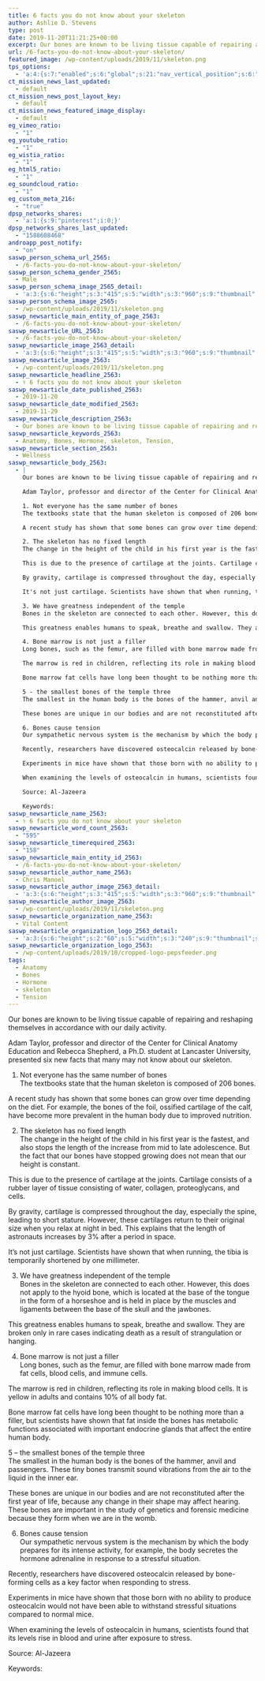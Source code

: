 ```yaml
---
title: 6 facts you do not know about your skeleton
author: Ashlie D. Stevens
type: post
date: 2019-11-20T11:21:25+00:00
excerpt: Our bones are known to be living tissue capable of repairing and reshaping themselves in accordance with our daily activity.
url: /6-facts-you-do-not-know-about-your-skeleton/
featured_image: /wp-content/uploads/2019/11/skeleton.png
tps_options:
  - 'a:4:{s:7:"enabled";s:6:"global";s:21:"nav_vertical_position";s:6:"global";s:23:"nav_hide_on_first_slide";b:0;s:23:"slide_loading_mechanism";s:6:"global";}'
ct_mission_news_last_updated:
  - default
ct_mission_news_post_layout_key:
  - default
ct_mission_news_featured_image_display:
  - default
eg_vimeo_ratio:
  - "1"
eg_youtube_ratio:
  - "1"
eg_wistia_ratio:
  - "1"
eg_html5_ratio:
  - "1"
eg_soundcloud_ratio:
  - "1"
eg_custom_meta_216:
  - "true"
dpsp_networks_shares:
  - 'a:1:{s:9:"pinterest";i:0;}'
dpsp_networks_shares_last_updated:
  - "1588608468"
androapp_post_notify:
  - "on"
saswp_person_schema_url_2565:
  - /6-facts-you-do-not-know-about-your-skeleton/
saswp_person_schema_gender_2565:
  - Male
saswp_person_schema_image_2565_detail:
  - 'a:3:{s:6:"height";s:3:"415";s:5:"width";s:3:"960";s:9:"thumbnail";s:67:"/wp-content/uploads/2019/11/skeleton.png";}'
saswp_person_schema_image_2565:
  - /wp-content/uploads/2019/11/skeleton.png
saswp_newsarticle_main_entity_of_page_2563:
  - /6-facts-you-do-not-know-about-your-skeleton/
saswp_newsarticle_URL_2563:
  - /6-facts-you-do-not-know-about-your-skeleton/
saswp_newsarticle_image_2563_detail:
  - 'a:3:{s:6:"height";s:3:"415";s:5:"width";s:3:"960";s:9:"thumbnail";s:67:"/wp-content/uploads/2019/11/skeleton.png";}'
saswp_newsarticle_image_2563:
  - /wp-content/uploads/2019/11/skeleton.png
saswp_newsarticle_headline_2563:
  - ⚕️ 6 facts you do not know about your skeleton
saswp_newsarticle_date_published_2563:
  - 2019-11-20
saswp_newsarticle_date_modified_2563:
  - 2019-11-29
saswp_newsarticle_description_2563:
  - Our bones are known to be living tissue capable of repairing and reshaping themselves in accordance with our daily activity.
saswp_newsarticle_keywords_2563:
  - Anatomy, Bones, Hormone, skeleton, Tension,
saswp_newsarticle_section_2563:
  - Wellness
saswp_newsarticle_body_2563:
  - |
    Our bones are known to be living tissue capable of repairing and reshaping themselves in accordance with our daily activity.

    Adam Taylor, professor and director of the Center for Clinical Anatomy Education and Rebecca Shepherd, a Ph.D. student at Lancaster University, presented six new facts that many may not know about our skeleton.

    1. Not everyone has the same number of bones
    The textbooks state that the human skeleton is composed of 206 bones.

    A recent study has shown that some bones can grow over time depending on the diet. For example, the bones of the foil, ossified cartilage of the calf, have become more prevalent in the human body due to improved nutrition.

    2. The skeleton has no fixed length
    The change in the height of the child in his first year is the fastest, and also stops the length of the increase from mid to late adolescence. But the fact that our bones have stopped growing does not mean that our height is constant.

    This is due to the presence of cartilage at the joints. Cartilage consists of a rubber layer of tissue consisting of water, collagen, proteoglycans, and cells.

    By gravity, cartilage is compressed throughout the day, especially the spine, leading to short stature. However, these cartilages return to their original size when you relax at night in bed. This explains that the length of astronauts increases by 3% after a period in space.

    It's not just cartilage. Scientists have shown that when running, the tibia is temporarily shortened by one millimeter.

    3. We have greatness independent of the temple
    Bones in the skeleton are connected to each other. However, this does not apply to the hyoid bone, which is located at the base of the tongue in the form of a horseshoe and is held in place by the muscles and ligaments between the base of the skull and the jawbones.

    This greatness enables humans to speak, breathe and swallow. They are broken only in rare cases indicating death as a result of strangulation or hanging.

    4. Bone marrow is not just a filler
    Long bones, such as the femur, are filled with bone marrow made from fat cells, blood cells, and immune cells.

    The marrow is red in children, reflecting its role in making blood cells. It is yellow in adults and contains 10% of all body fat.

    Bone marrow fat cells have long been thought to be nothing more than a filler, but scientists have shown that fat inside the bones has metabolic functions associated with important endocrine glands that affect the entire human body.

    5 - the smallest bones of the temple three
    The smallest in the human body is the bones of the hammer, anvil and passengers. These tiny bones transmit sound vibrations from the air to the liquid in the inner ear.

    These bones are unique in our bodies and are not reconstituted after the first year of life, because any change in their shape may affect hearing. These bones are important in the study of genetics and forensic medicine because they form when we are in the womb.

    6. Bones cause tension
    Our sympathetic nervous system is the mechanism by which the body prepares for its intense activity, for example, the body secretes the hormone adrenaline in response to a stressful situation.

    Recently, researchers have discovered osteocalcin released by bone-forming cells as a key factor when responding to stress.

    Experiments in mice have shown that those born with no ability to produce osteocalcin would not have been able to withstand stressful situations compared to normal mice.

    When examining the levels of osteocalcin in humans, scientists found that its levels rise in blood and urine after exposure to stress.

    Source: Al-Jazeera

    Keywords:
saswp_newsarticle_name_2563:
  - ⚕️ 6 facts you do not know about your skeleton
saswp_newsarticle_word_count_2563:
  - "595"
saswp_newsarticle_timerequired_2563:
  - "158"
saswp_newsarticle_main_entity_id_2563:
  - /6-facts-you-do-not-know-about-your-skeleton/
saswp_newsarticle_author_name_2563:
  - Chris Manoel
saswp_newsarticle_author_image_2563_detail:
  - 'a:3:{s:6:"height";s:3:"415";s:5:"width";s:3:"960";s:9:"thumbnail";s:67:"/wp-content/uploads/2019/11/skeleton.png";}'
saswp_newsarticle_author_image_2563:
  - /wp-content/uploads/2019/11/skeleton.png
saswp_newsarticle_organization_name_2563:
  - Vital Content
saswp_newsarticle_organization_logo_2563_detail:
  - 'a:3:{s:6:"height";s:2:"60";s:5:"width";s:3:"240";s:9:"thumbnail";s:82:"/wp-content/uploads/2019/10/cropped-logo-pepsfeeder.png";}'
saswp_newsarticle_organization_logo_2563:
  - /wp-content/uploads/2019/10/cropped-logo-pepsfeeder.png
tags:
  - Anatomy
  - Bones
  - Hormone
  - skeleton
  - Tension
---
```


Our bones are known to be living tissue capable of repairing and reshaping themselves in accordance with our daily activity.

Adam Taylor, professor and director of the Center for Clinical Anatomy Education and Rebecca Shepherd, a Ph.D. student at Lancaster University, presented six new facts that many may not know about our skeleton.

1. Not everyone has the same number of bones  
   The textbooks state that the human skeleton is composed of 206 bones.

A recent study has shown that some bones can grow over time depending on the diet. For example, the bones of the foil, ossified cartilage of the calf, have become more prevalent in the human body due to improved nutrition.

2. The skeleton has no fixed length  
   The change in the height of the child in his first year is the fastest, and also stops the length of the increase from mid to late adolescence. But the fact that our bones have stopped growing does not mean that our height is constant.

This is due to the presence of cartilage at the joints. Cartilage consists of a rubber layer of tissue consisting of water, collagen, proteoglycans, and cells.

By gravity, cartilage is compressed throughout the day, especially the spine, leading to short stature. However, these cartilages return to their original size when you relax at night in bed. This explains that the length of astronauts increases by 3% after a period in space.

It&#8217;s not just cartilage. Scientists have shown that when running, the tibia is temporarily shortened by one millimeter.

3. We have greatness independent of the temple  
   Bones in the skeleton are connected to each other. However, this does not apply to the hyoid bone, which is located at the base of the tongue in the form of a horseshoe and is held in place by the muscles and ligaments between the base of the skull and the jawbones.

This greatness enables humans to speak, breathe and swallow. They are broken only in rare cases indicating death as a result of strangulation or hanging.

4. Bone marrow is not just a filler  
   Long bones, such as the femur, are filled with bone marrow made from fat cells, blood cells, and immune cells.

The marrow is red in children, reflecting its role in making blood cells. It is yellow in adults and contains 10% of all body fat.

Bone marrow fat cells have long been thought to be nothing more than a filler, but scientists have shown that fat inside the bones has metabolic functions associated with important endocrine glands that affect the entire human body.

5 &#8211; the smallest bones of the temple three  
The smallest in the human body is the bones of the hammer, anvil and passengers. These tiny bones transmit sound vibrations from the air to the liquid in the inner ear.

These bones are unique in our bodies and are not reconstituted after the first year of life, because any change in their shape may affect hearing. These bones are important in the study of genetics and forensic medicine because they form when we are in the womb.

6. Bones cause tension  
   Our sympathetic nervous system is the mechanism by which the body prepares for its intense activity, for example, the body secretes the hormone adrenaline in response to a stressful situation.

Recently, researchers have discovered osteocalcin released by bone-forming cells as a key factor when responding to stress.

Experiments in mice have shown that those born with no ability to produce osteocalcin would not have been able to withstand stressful situations compared to normal mice.

When examining the levels of osteocalcin in humans, scientists found that its levels rise in blood and urine after exposure to stress.

Source: Al-Jazeera

Keywords:
